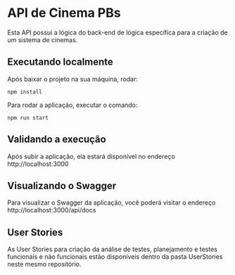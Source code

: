 # API de Cinema PBs

Esta API possui a lógica do back-end de lógica específica para a criação de um sistema de cinemas.

## Executando localmente
Após baixar o projeto na sua máquina, rodar:
```
npm install
```

Para rodar a aplicação, executar o comando:
```
npm run start
```

## Validando a execução
Após subir a aplicação, ela estará disponível no endereço http://localhost:3000

## Visualizando o Swagger
Para visualizar o Swagger da aplicação, você poderá visitar o endereço http://localhost:3000/api/docs

## User Stories
As User Stories para criação da análise de testes, planejamento e testes funcionais e não funcionais estão disponíveis dentro da pasta UserStories neste mesmo repositório.
